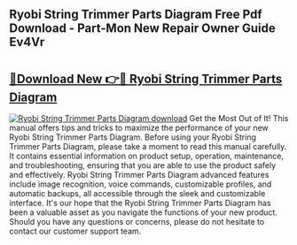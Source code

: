 ## Ryobi String Trimmer Parts Diagram Free Pdf Download - Part-Mon New Repair Owner Guide Ev4Vr

# <h2><a href="http://dftilku.blite.top/?on=Ryobi+String+Trimmer+Parts+Diagram">🔗Download New 👉🔴 Ryobi String Trimmer Parts Diagram</a></h2>

[![Ryobi String Trimmer Parts Diagram download](https://i.imgur.com/lujVjoI.png)](http://dftilku.blite.top/?on=Ryobi+String+Trimmer+Parts+Diagram)
Get the Most Out of It! This manual offers tips and tricks to maximize the performance of your new Ryobi String Trimmer Parts Diagram. Before using your Ryobi String Trimmer Parts Diagram, please take a moment to read this manual carefully. It contains essential information on product setup, operation, maintenance, and troubleshooting, ensuring that you are able to use the product safely and effectively. Ryobi String Trimmer Parts Diagram advanced features include image recognition, voice commands, customizable profiles, and automatic backups, all accessible through the sleek and customizable interface. It's our hope that the Ryobi String Trimmer Parts Diagram has been a valuable asset as you navigate the functions of your new product. Should you have any questions or concerns, please do not hesitate to contact our customer support team.
